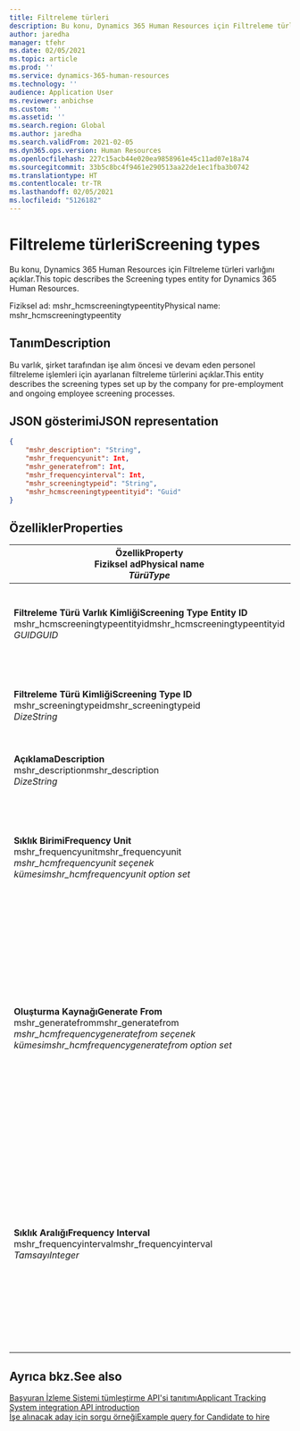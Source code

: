 ```yaml
---
title: Filtreleme türleri
description: Bu konu, Dynamics 365 Human Resources için Filtreleme türleri varlığını açıklar.
author: jaredha
manager: tfehr
ms.date: 02/05/2021
ms.topic: article
ms.prod: ''
ms.service: dynamics-365-human-resources
ms.technology: ''
audience: Application User
ms.reviewer: anbichse
ms.custom: ''
ms.assetid: ''
ms.search.region: Global
ms.author: jaredha
ms.search.validFrom: 2021-02-05
ms.dyn365.ops.version: Human Resources
ms.openlocfilehash: 227c15acb44e020ea9858961e45c11ad07e18a74
ms.sourcegitcommit: 33b5c8bc4f9461e290513aa22de1ec1fba3b0742
ms.translationtype: HT
ms.contentlocale: tr-TR
ms.lasthandoff: 02/05/2021
ms.locfileid: "5126182"
---
```

# <a name="screening-types"></a><span data-ttu-id="550f1-103">Filtreleme türleri</span><span class="sxs-lookup"><span data-stu-id="550f1-103">Screening types</span></span>

<span data-ttu-id="550f1-104">Bu konu, Dynamics 365 Human Resources için Filtreleme türleri varlığını açıklar.</span><span class="sxs-lookup"><span data-stu-id="550f1-104">This topic describes the Screening types entity for Dynamics 365 Human Resources.</span></span>

<span data-ttu-id="550f1-105">Fiziksel ad: mshr_hcmscreeningtypeentity</span><span class="sxs-lookup"><span data-stu-id="550f1-105">Physical name: mshr_hcmscreeningtypeentity</span></span>

## <a name="description"></a><span data-ttu-id="550f1-106">Tanım</span><span class="sxs-lookup"><span data-stu-id="550f1-106">Description</span></span>

<span data-ttu-id="550f1-107">Bu varlık, şirket tarafından işe alım öncesi ve devam eden personel filtreleme işlemleri için ayarlanan filtreleme türlerini açıklar.</span><span class="sxs-lookup"><span data-stu-id="550f1-107">This entity describes the screening types set up by the company for pre-employment and ongoing employee screening processes.</span></span>

## <a name="json-representation"></a><span data-ttu-id="550f1-108">JSON gösterimi</span><span class="sxs-lookup"><span data-stu-id="550f1-108">JSON representation</span></span>

```json
{
    "mshr_description": "String",
    "mshr_frequencyunit": Int,
    "mshr_generatefrom": Int,
    "mshr_frequencyinterval": Int,
    "mshr_screeningtypeid": "String",
    "mshr_hcmscreeningtypeentityid": "Guid"
}
```

## <a name="properties"></a><span data-ttu-id="550f1-109">Özellikler</span><span class="sxs-lookup"><span data-stu-id="550f1-109">Properties</span></span>

| <span data-ttu-id="550f1-110">Özellik</span><span class="sxs-lookup"><span data-stu-id="550f1-110">Property</span></span><br><span data-ttu-id="550f1-111">**Fiziksel ad**</span><span class="sxs-lookup"><span data-stu-id="550f1-111">**Physical name**</span></span><br><span data-ttu-id="550f1-112">**_Türü_**</span><span class="sxs-lookup"><span data-stu-id="550f1-112">**_Type_**</span></span> | <span data-ttu-id="550f1-113">Kullan</span><span class="sxs-lookup"><span data-stu-id="550f1-113">Use</span></span> | <span data-ttu-id="550f1-114">Tanım</span><span class="sxs-lookup"><span data-stu-id="550f1-114">Description</span></span> |
| --- | --- | --- |
| <span data-ttu-id="550f1-115">**Filtreleme Türü Varlık Kimliği**</span><span class="sxs-lookup"><span data-stu-id="550f1-115">**Screening Type Entity ID**</span></span><br><span data-ttu-id="550f1-116">mshr_hcmscreeningtypeentityid</span><span class="sxs-lookup"><span data-stu-id="550f1-116">mshr_hcmscreeningtypeentityid</span></span><br><span data-ttu-id="550f1-117">*GUID*</span><span class="sxs-lookup"><span data-stu-id="550f1-117">*GUID*</span></span> | <span data-ttu-id="550f1-118">Salt okunur</span><span class="sxs-lookup"><span data-stu-id="550f1-118">Read-only</span></span><br><span data-ttu-id="550f1-119">Gerekli</span><span class="sxs-lookup"><span data-stu-id="550f1-119">Required</span></span><br><span data-ttu-id="550f1-120">Sistem tarafından oluşturulan</span><span class="sxs-lookup"><span data-stu-id="550f1-120">System-generated</span></span> | <span data-ttu-id="550f1-121">Filtreleme türü kaydı için benzersiz birincil tanımlayıcı.</span><span class="sxs-lookup"><span data-stu-id="550f1-121">Unique primary identifier for the screening type record.</span></span> |
| <span data-ttu-id="550f1-122">**Filtreleme Türü Kimliği**</span><span class="sxs-lookup"><span data-stu-id="550f1-122">**Screening Type ID**</span></span><br><span data-ttu-id="550f1-123">mshr_screeningtypeid</span><span class="sxs-lookup"><span data-stu-id="550f1-123">mshr_screeningtypeid</span></span><br><span data-ttu-id="550f1-124">*Dize*</span><span class="sxs-lookup"><span data-stu-id="550f1-124">*String*</span></span> | <span data-ttu-id="550f1-125">Okuma/yazma</span><span class="sxs-lookup"><span data-stu-id="550f1-125">Read/write</span></span><br><span data-ttu-id="550f1-126">Gerekli</span><span class="sxs-lookup"><span data-stu-id="550f1-126">Required</span></span> | <span data-ttu-id="550f1-127">Filtreleme türü için kullanıcı tanımlı benzersiz tanımlayıcı.</span><span class="sxs-lookup"><span data-stu-id="550f1-127">User-defined unique identifier for the screening type.</span></span> |
| <span data-ttu-id="550f1-128">**Açıklama**</span><span class="sxs-lookup"><span data-stu-id="550f1-128">**Description**</span></span><br><span data-ttu-id="550f1-129">mshr_description</span><span class="sxs-lookup"><span data-stu-id="550f1-129">mshr_description</span></span><br><span data-ttu-id="550f1-130">*Dize*</span><span class="sxs-lookup"><span data-stu-id="550f1-130">*String*</span></span> | <span data-ttu-id="550f1-131">Okuma/yazma</span><span class="sxs-lookup"><span data-stu-id="550f1-131">Read/write</span></span><br><span data-ttu-id="550f1-132">Gerekli</span><span class="sxs-lookup"><span data-stu-id="550f1-132">Required</span></span> | <span data-ttu-id="550f1-133">Filtreleme türünün açıklaması.</span><span class="sxs-lookup"><span data-stu-id="550f1-133">The description of the screening type.</span></span> |
| <span data-ttu-id="550f1-134">**Sıklık Birimi**</span><span class="sxs-lookup"><span data-stu-id="550f1-134">**Frequency Unit**</span></span><br><span data-ttu-id="550f1-135">mshr_frequencyunit</span><span class="sxs-lookup"><span data-stu-id="550f1-135">mshr_frequencyunit</span></span><br><span data-ttu-id="550f1-136">*mshr_hcmfrequencyunit seçenek kümesi*</span><span class="sxs-lookup"><span data-stu-id="550f1-136">*mshr_hcmfrequencyunit option set*</span></span> | <span data-ttu-id="550f1-137">Okuma/yazma</span><span class="sxs-lookup"><span data-stu-id="550f1-137">Read/write</span></span><br><span data-ttu-id="550f1-138">Gerekli</span><span class="sxs-lookup"><span data-stu-id="550f1-138">Required</span></span> | <span data-ttu-id="550f1-139">Atanan kişi için filtrelemenin tamamlanacağı sıklığı açıklar.</span><span class="sxs-lookup"><span data-stu-id="550f1-139">Describes the frequency with which the screening must be completed for the assigned person.</span></span> |
| <span data-ttu-id="550f1-140">**Oluşturma Kaynağı**</span><span class="sxs-lookup"><span data-stu-id="550f1-140">**Generate From**</span></span><br><span data-ttu-id="550f1-141">mshr_generatefrom</span><span class="sxs-lookup"><span data-stu-id="550f1-141">mshr_generatefrom</span></span><br><span data-ttu-id="550f1-142">*mshr_hcmfrequencygeneratefrom seçenek kümesi*</span><span class="sxs-lookup"><span data-stu-id="550f1-142">*mshr_hcmfrequencygeneratefrom option set*</span></span> | <span data-ttu-id="550f1-143">Okuma/yazma</span><span class="sxs-lookup"><span data-stu-id="550f1-143">Read-write</span></span><br><span data-ttu-id="550f1-144">Gerekli</span><span class="sxs-lookup"><span data-stu-id="550f1-144">Required</span></span> | <span data-ttu-id="550f1-145">Sıklık değeri "Yalnızca bir seferlik" dışında bir değerse, GenerateFrom değeri bir sonraki filtreleme olayının hesaplanacağı tarihi belirler.</span><span class="sxs-lookup"><span data-stu-id="550f1-145">If the Frequency value is any value other than “One-time only”, the GenerateFrom value determines the date from which to calculate the next screening event.</span></span> |
| <span data-ttu-id="550f1-146">**Sıklık Aralığı**</span><span class="sxs-lookup"><span data-stu-id="550f1-146">**Frequency Interval**</span></span><br><span data-ttu-id="550f1-147">mshr_frequencyinterval</span><span class="sxs-lookup"><span data-stu-id="550f1-147">mshr_frequencyinterval</span></span><br><span data-ttu-id="550f1-148">*Tamsayı*</span><span class="sxs-lookup"><span data-stu-id="550f1-148">*Integer*</span></span> | <span data-ttu-id="550f1-149">Okuma/yazma</span><span class="sxs-lookup"><span data-stu-id="550f1-149">Read-write</span></span><br><span data-ttu-id="550f1-150">Gerekli</span><span class="sxs-lookup"><span data-stu-id="550f1-150">Required</span></span> | <span data-ttu-id="550f1-151">Sıklık değeri "Yalnızca bir seferlik" dışında bir değerse her filtreleme olayı arasındaki zaman birimleri için bir aralık tanımlamanız gerekir.</span><span class="sxs-lookup"><span data-stu-id="550f1-151">If the Frequency value is any value other than “One-time only”, you must define an interval for the units of time between each screening event.</span></span> |

## <a name="see-also"></a><span data-ttu-id="550f1-152">Ayrıca bkz.</span><span class="sxs-lookup"><span data-stu-id="550f1-152">See also</span></span>

[<span data-ttu-id="550f1-153">Başvuran İzleme Sistemi tümleştirme API'si tanıtımı</span><span class="sxs-lookup"><span data-stu-id="550f1-153">Applicant Tracking System integration API introduction</span></span>](hr-admin-integration-ats-api-introduction.md)<br>
[<span data-ttu-id="550f1-154">İşe alınacak aday için sorgu örneği</span><span class="sxs-lookup"><span data-stu-id="550f1-154">Example query for Candidate to hire</span></span>](hr-admin-integration-ats-api-candidate-to-hire-example-query.md)
